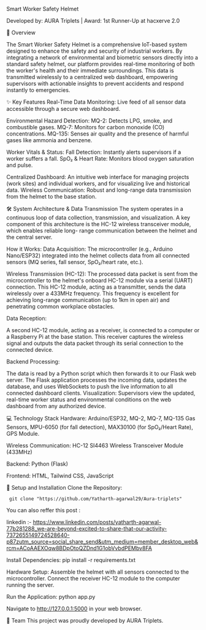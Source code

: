 Smart Worker Safety Helmet

Developed by: AURA Triplets | Award: 1st Runner-Up at hacxerve 2.0

🚀 Overview

The Smart Worker Safety Helmet is a comprehensive IoT-based system designed to enhance the safety and security of industrial workers. By integrating a network of environmental and biometric sensors directly into a standard safety helmet, our platform provides real-time monitoring of both the worker's health and their immediate surroundings. This data is transmitted wirelessly to a centralized web dashboard, empowering supervisors with actionable insights to prevent accidents and respond instantly to emergencies.

✨ Key Features
Real-Time Data Monitoring: Live feed of all sensor data accessible through a secure web dashboard.

Environmental Hazard Detection:
  MQ-2: Detects LPG, smoke, and combustible gases.
  MQ-7: Monitors for carbon monoxide (CO) concentrations.
  MQ-135: Senses air quality and the presence of harmful gases like ammonia and benzene.

Worker Vitals & Status:
  Fall Detection: 
  		Instantly alerts supervisors if a worker suffers a fall.
  		SpO₂ & Heart Rate: Monitors blood oxygen saturation and pulse.

Centralized Dashboard: 
	An intuitive web interface for managing projects (work sites) and individual workers, and for visualizing live and historical data.
	Wireless Communication: Robust and long-range data transmission from the helmet to the base station.

🛠️ System Architecture & Data Transmission
		The system operates in a continuous loop of data collection, transmission, and visualization. A key component of this architecture is the HC-12 wireless transceiver module, which enables reliable long-			range communication between the helmet and the central server.

How it Works:
  Data Acquisition: 
  		The microcontroller (e.g., Arduino Nano/ESP32) integrated into the helmet collects data from all connected sensors (MQ series, fall sensor, SpO₂/heart rate, etc.).

Wireless Transmission (HC-12):
  The processed data packet is sent from the microcontroller to the helmet's onboard HC-12 module via a serial (UART) connection.
  This HC-12 module, acting as a transmitter, sends the data wirelessly over a 433MHz frequency. This frequency is excellent for achieving long-range communication (up to 1km in open air) and penetrating common workplace obstacles.

Data Reception:

  A second HC-12 module, acting as a receiver, is connected to a computer or a Raspberry Pi at the base station.
  This receiver captures the wireless signal and outputs the data packet through its serial connection to the connected device.

Backend Processing:

  The data is read by a Python script which then forwards it to our Flask web server.
  The Flask application processes the incoming data, updates the database, and uses WebSockets to push the live information to all connected dashboard clients.
  Visualization: Supervisors view the updated, real-time worker status and environmental conditions on the web dashboard from any authorized device.

💻 Technology Stack
  Hardware:  	Arduino/ESP32, MQ-2, MQ-7, MQ-135 Gas Sensors, MPU-6050 (for fall detection), MAX30100 (for SpO₂/Heart Rate), GPS Module.
  
  Wireless Communication: HC-12 SI4463 Wireless Transceiver Module (433MHz)
  
  Backend: Python (Flask)
  
  Frontend: HTML, Tailwind CSS, JavaScript

🔧 Setup and Installation
Clone the Repository:

 	 git clone "https://github.com/Yatharth-agarwal29/Aura-triplets"

  You can also reffer this post :
  
  linkedin :- https://www.linkedin.com/posts/yatharth-agarwal-77b281288_we-are-beyond-excited-to-share-that-our-activity-7372655149724528640-p87zutm_source=social_share_send&utm_medium=member_desktop_web&rcm=ACoAAEXOqw8BDpOtoQZDnd1G1obVvbdPEMbv8FA

Install Dependencies:
  pip install -r requirements.txt

Hardware Setup:
  Assemble the helmet with all sensors connected to the microcontroller.
  Connect the receiver HC-12 module to the computer running the server.

Run the Application:
         	 python app.py

Navigate to  http://127.0.0.1:5000 in your web browser.

👥 Team
This project was proudly developed by AURA Triplets.


